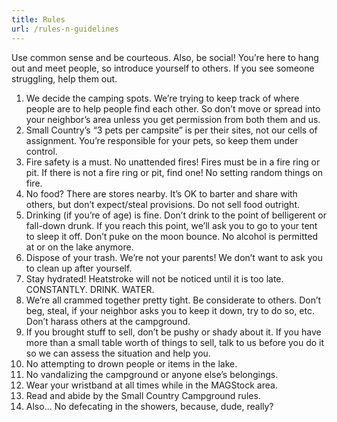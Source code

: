 ```yaml
---
title: Rules
url: /rules-n-guidelines
---
```

Use common sense and be courteous. Also, be social! You’re here to hang out and meet people, so introduce yourself to others. If you see someone struggling, help them out.

1. We decide the camping spots. We’re trying to keep track of where people are to help people find each other. So don’t move or spread into your neighbor’s area unless you get permission from both them and us.
2. Small Country’s “3 pets per campsite” is per their sites, not our cells of assignment. You’re responsible for your pets, so keep them under control.
3. Fire safety is a must. No unattended fires! Fires must be in a fire ring or pit. If there is not a fire ring or pit, find one! No setting random things on fire.
4. No food? There are stores nearby. It’s OK to barter and share with others, but don’t expect/steal provisions. Do not sell food outright.
5. Drinking (if you’re of age) is fine. Don’t drink to the point of belligerent or fall-down drunk. If you reach this point, we’ll ask you to go to your tent to sleep it off. Don’t puke on the moon bounce. No alcohol is permitted at or on the lake anymore.
6. Dispose of your trash. We’re not your parents! We don’t want to ask you to clean up after yourself.
7. Stay hydrated! Heatstroke will not be noticed until it is too late. CONSTANTLY. DRINK. WATER.
8. We’re all crammed together pretty tight. Be considerate to others. Don’t beg, steal, if your neighbor asks you to keep it down, try to do so, etc. Don’t harass others at the campground.
9. If you brought stuff to sell, don’t be pushy or shady about it. If you have more than a small table worth of things to sell, talk to us before you do it so we can assess the situation and help you.
10. No attempting to drown people or items in the lake.
11. No vandalizing the campground or anyone else’s belongings.
12. Wear your wristband at all times while in the MAGStock area.
13. Read and abide by the Small Country Campground rules.
14. Also... No defecating in the showers, because, dude, really?
